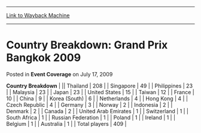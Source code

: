 
---
[Link to Wayback Machine](https://web.archive.org/web/20171030014143/https://magic.wizards.com/en/articles/archive/event-coverage/country-breakdown-grand-prix-bangkok-2009-2009-07-17)

[_metadata_:description]:- "Country Breakdown"
[_metadata_:generator]:- "Drupal 7 (http://drupal.org)"
[_metadata_:node]:- "442706"
[_metadata_:publish_date]:- "2009-07-17"
[_metadata_:source]:- "div-main-content"
[_metadata_:title]:- "Country Breakdown: Grand Prix Bangkok 2009"
[_metadata_:wayback_capture_timestamp]:- "2017-10-30 01:41:43"
[_metadata_:wayback_raw_url]:- "https://web.archive.org/web/20171030014143id_/https://magic.wizards.com/en/articles/archive/event-coverage/country-breakdown-grand-prix-bangkok-2009-2009-07-17"
[_metadata_:wayback_url]:- "https://magic.wizards.com/en/articles/archive/event-coverage/country-breakdown-grand-prix-bangkok-2009-2009-07-17"
---


Country Breakdown: Grand Prix Bangkok 2009
==========================================



 Posted in **Event Coverage**
 on July 17, 2009 












 **Country Breakdown** |  || Thailand | 208 |
| Singapore | 49 |
| Philippines | 23 |
| Malaysia | 23 |
| Japan | 23 |
| United States | 15 |
| Taiwan | 12 |
| France | 10 |
| China | 9 |
| Korea (South) | 6 |
| Netherlands | 4 |
| Hong Kong | 4 |
| Czech Republic | 4 |
| Germany | 3 |
| Norway | 2 |
| Indonesia | 2 |
| Denmark | 2 |
| Canada | 2 |
| United Arab Emirates | 1 |
| Switzerland | 1 |
| South Africa | 1 |
| Russian Federation | 1 |
| Poland | 1 |
| Ireland | 1 |
| Belgium | 1 |
| Australia | 1 |
| Total players | 409 |







